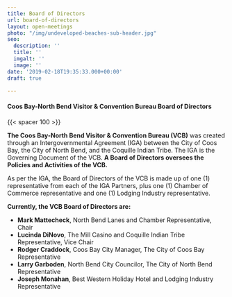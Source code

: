 ```yaml
---
title: Board of Directors
url: board-of-directors
layout: open-meetings
photo: "/img/undeveloped-beaches-sub-header.jpg"
seo:
  description: ''
  title: ''
  imgalt: ''
  image: ''
date: '2019-02-18T19:35:33.000+00:00'
draft: true

---
```

#### Coos Bay-North Bend Visitor & Convention Bureau Board of Directors

{{< spacer 100 >}}

**The Coos Bay-North Bend Visitor & Convention Bureau (VCB)** was created through an Intergovernmental Agreement (IGA) between the City of Coos Bay, the City of North Bend, and the Coquille Indian Tribe. The IGA is the Governing Document of the VCB. **A Board of Directors oversees the Policies and Activities of the VCB.**

As per the IGA, the Board of Directors of the VCB is made up of one (1) representative from each of the IGA Partners, plus one (1) Chamber of Commerce representative and one (1) Lodging Industry representative.

**Currently, the VCB Board of Directors are:**

* **Mark Mattecheck**, North Bend Lanes and Chamber Representative, Chair
* **Lucinda DiNovo**, The Mill Casino and Coquille Indian Tribe Representative, Vice Chair
* **Rodger Craddock**, Coos Bay City Manager, The City of Coos Bay Representative
* **Larry Garboden**, North Bend City Councilor, The City of North Bend Representative
* **Joseph Monahan**, Best Western Holiday Hotel and Lodging Industry Representative